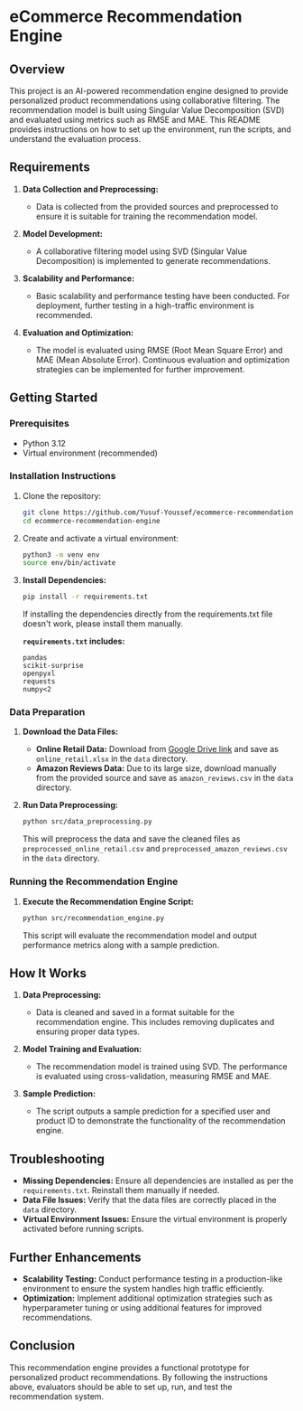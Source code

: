 # eCommerce Recommendation Engine

## Overview

This project is an AI-powered recommendation engine designed to provide personalized product recommendations using collaborative filtering. The recommendation model is built using Singular Value Decomposition (SVD) and evaluated using metrics such as RMSE and MAE. This README provides instructions on how to set up the environment, run the scripts, and understand the evaluation process.

## Requirements

1. **Data Collection and Preprocessing:** 
   - Data is collected from the provided sources and preprocessed to ensure it is suitable for training the recommendation model.

2. **Model Development:**
   - A collaborative filtering model using SVD (Singular Value Decomposition) is implemented to generate recommendations.

3. **Scalability and Performance:**
   - Basic scalability and performance testing have been conducted. For deployment, further testing in a high-traffic environment is recommended.

4. **Evaluation and Optimization:**
   - The model is evaluated using RMSE (Root Mean Square Error) and MAE (Mean Absolute Error). Continuous evaluation and optimization strategies can be implemented for further improvement.

## Getting Started

### Prerequisites

- Python 3.12
- Virtual environment (recommended)

### Installation Instructions

1. Clone the repository:

   ```bash
   git clone https://github.com/Yusuf-Youssef/ecommerce-recommendation-engine.git
   cd ecommerce-recommendation-engine
   ```

2. Create and activate a virtual environment:

   ```bash
   python3 -m venv env
   source env/bin/activate
   ```

3. **Install Dependencies:**
   ```bash
   pip install -r requirements.txt
   ```

   If installing the dependencies directly from the requirements.txt file doesn't work, please install them manually.

   **`requirements.txt` includes:**
   ```
   pandas
   scikit-surprise
   openpyxl
   requests
   numpy<2
   ```

### Data Preparation

1. **Download the Data Files:**
   - **Online Retail Data:** Download from [Google Drive link](https://drive.google.com/uc?export=download&id=12Z6DOV-tZ5ujLajzpOa6SmhU4v5HWThw) and save as `online_retail.xlsx` in the `data` directory.
   - **Amazon Reviews Data:** Due to its large size, download manually from the provided source and save as `amazon_reviews.csv` in the `data` directory.

2. **Run Data Preprocessing:**
   ```bash
   python src/data_preprocessing.py
   ```

   This will preprocess the data and save the cleaned files as `preprocessed_online_retail.csv` and `preprocessed_amazon_reviews.csv` in the `data` directory.

### Running the Recommendation Engine

1. **Execute the Recommendation Engine Script:**
   ```bash
   python src/recommendation_engine.py
   ```

   This script will evaluate the recommendation model and output performance metrics along with a sample prediction.

## How It Works

1. **Data Preprocessing:** 
   - Data is cleaned and saved in a format suitable for the recommendation engine. This includes removing duplicates and ensuring proper data types.

2. **Model Training and Evaluation:**
   - The recommendation model is trained using SVD. The performance is evaluated using cross-validation, measuring RMSE and MAE.

3. **Sample Prediction:**
   - The script outputs a sample prediction for a specified user and product ID to demonstrate the functionality of the recommendation engine.

## Troubleshooting

- **Missing Dependencies:** Ensure all dependencies are installed as per the `requirements.txt`. Reinstall them manually if needed.
- **Data File Issues:** Verify that the data files are correctly placed in the `data` directory.
- **Virtual Environment Issues:** Ensure the virtual environment is properly activated before running scripts.

## Further Enhancements

- **Scalability Testing:** Conduct performance testing in a production-like environment to ensure the system handles high traffic efficiently.
- **Optimization:** Implement additional optimization strategies such as hyperparameter tuning or using additional features for improved recommendations.

## Conclusion

This recommendation engine provides a functional prototype for personalized product recommendations. By following the instructions above, evaluators should be able to set up, run, and test the recommendation system.
